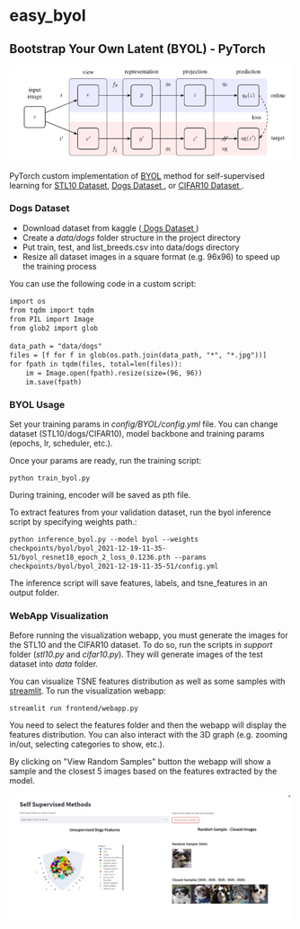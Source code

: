 # **easy_byol**

## **Bootstrap Your Own Latent (BYOL) - PyTorch**

<p align="center">
    <img src="static/byol_diagram.png" width="600px"></img>
</p>

PyTorch custom implementation of <a href="https://arxiv.org/abs/2006.07733">BYOL</a> method for self-supervised learning for <a href="https://cs.stanford.edu/~acoates/stl10/"> STL10 Dataset</a>, <a href="https://www.kaggle.com/michaelfumery/unlabeled-stanford-dags-dataset"> Dogs Dataset </a>, or <a href="https://www.cs.toronto.edu/~kriz/cifar.html"> CIFAR10 Dataset </a>.


### **Dogs Dataset**

* Download dataset from kaggle (<a href="https://www.kaggle.com/michaelfumery/unlabeled-stanford-dags-dataset"> Dogs Dataset </a>)
* Create a *data/dogs* folder structure in the project directory
* Put train, test, and list_breeds.csv into data/dogs directory
* Resize all dataset images in a square format (e.g. 96x96) to speed up the training process

You can use the following code in a custom script:
```
import os
from tqdm import tqdm
from PIL import Image
from glob2 import glob

data_path = "data/dogs"
files = [f for f in glob(os.path.join(data_path, "*", "*.jpg"))]
for fpath in tqdm(files, total=len(files)):
    im = Image.open(fpath).resize(size=(96, 96))
    im.save(fpath)
```


### **BYOL Usage**

Set your training params in *config/BYOL/config.yml* file. You can change dataset (STL10/dogs/CIFAR10), model backbone and training params (epochs, lr, scheduler, etc.). 

Once your params are ready, run the training script:

```
python train_byol.py
```
During training, encoder will be saved as pth file.

To extract features from your validation dataset, run the byol inference script by specifying weights path.:
```
python inference_byol.py --model byol --weights checkpoints/byol/byol_2021-12-19-11-35-51/byol_resnet18_epoch_2_loss_0.1236.pth --params checkpoints/byol/byol_2021-12-19-11-35-51/config.yml
```

The inference script will save features, labels, and tsne_features in an output folder.

### **WebApp Visualization**

Before running the visualization webapp, you must generate the images for the STL10 and the CIFAR10 dataset. To do so, run the scripts in *support* folder (*stl10.py* and *cifar10.py*). They will generate images of the test dataset into *data* folder.


You can visualize TSNE features distribution as well as some samples with <a href="https://streamlit.io">streamlit</a>. To run the visualization webapp:

```
streamlit run frontend/webapp.py
```
You need to select the features folder and then the webapp will display the features distribution. You can also interact with the 3D graph (e.g. zooming in/out, selecting categories to show, etc.). 

By clicking on "View Random Samples" button the webapp will show a sample and the closest 5 images based on the features extracted by the model.

<p align="center">
    <img src="static/streamlit.jpg" width="700px"></img>
</p>
